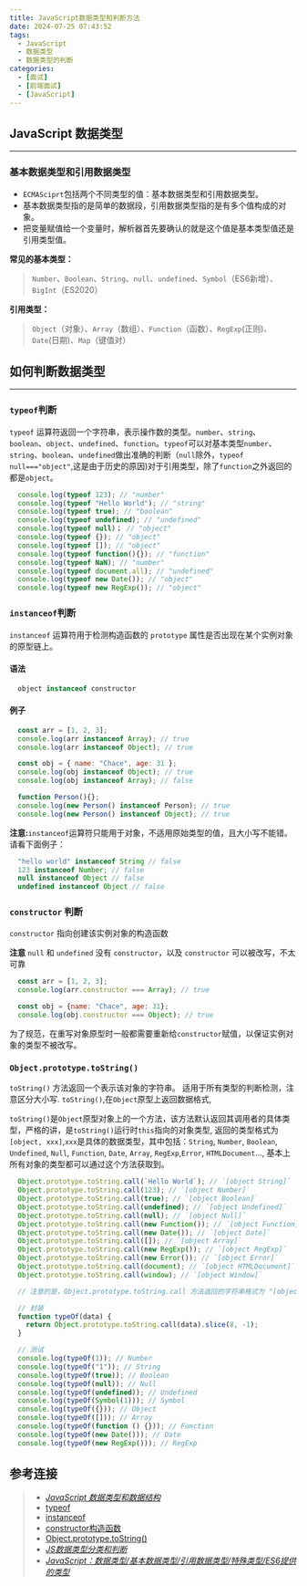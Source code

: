 ```yaml
---
title: JavaScript数据类型和判断方法
date: 2024-07-25 07:43:52
tags: 
  - JavaScript
  - 数据类型
  - 数据类型的判断
categories: 
  - [面试]
  - [前端面试]
  - [JavaScript]
---
```



## JavaScript 数据类型

___

### 基本数据类型和引用数据类型

- `ECMASciprt`包括两个不同类型的值：基本数据类型和引用数据类型。
- 基本数据类型指的是简单的数据段，引用数据类型指的是有多个值构成的对象。
- 把变量赋值给一个变量时，解析器首先要确认的就是这个值是基本类型值还是引用类型值。

**常见的基本类型：**

> `Number`、`Boolean`、`String`、`null`、`undefined`、`Symbol`（ES6新增）、`BigInt`（ES2020）

**引用类型：**

> `Object`（对象）、`Array`（数组）、`Function`（函数）、`RegExp`(正则)、`Date`(日期)、`Map`（键值对）

## 如何判断数据类型

___

### `typeof`判断

`typeof` 运算符返回一个字符串，表示操作数的类型。`number`、`string`、`boolean`、`object`、`undefined`、`function`。`typeof`可以对基本类型`number`、`string`、`boolean`、`undefined`做出准确的判断（`null`除外，`typeof null==="object"`,这是由于历史的原因)对于引用类型，除了`function`之外返回的都是`object`。

```javascript
  console.log(typeof 123); // "number"
  console.log(typeof "Hello World"); // "string"
  console.log(typeof true); // "boolean"
  console.log(typeof undefined); // "undefined"
  console.log(typeof null)； // "object"
  console.log(typeof {}); // "object"
  console.log(typeof []); // "object"
  console.log(typeof function(){}); // "function"
  console.log(typeof NaN); // "number"
  console.log(typeof document.all); // "undefined"
  console.log(typeof new Date()); // "object"
  console.log(typeof new RegExp()); // "object"
```

### `instanceof`判断

`instanceof` 运算符用于检测构造函数的 `prototype` 属性是否出现在某个实例对象的原型链上。

#### 语法

```javascript
  object instanceof constructor
```

#### 例子

```javascript
  const arr = [1, 2, 3];
  console.log(arr instanceof Array); // true
  console.log(arr instanceof Object); // true

  const obj = { name: "Chace", age: 31 };
  console.log(obj instanceof Object); // true
  console.log(obj instanceof Array); // false

  function Person(){};
  console.log(new Person() instanceof Person); // true
  console.log(new Person() instanceof Object); // true
```

**注意:**`instanceof`运算符只能用于对象，不适用原始类型的值，且大小写不能错。
请看下面例子：

```javascript
  "hello world" instanceof String // false
  123 instanceof Number; // false
  null instanceof Object // false
  undefined instanceof Object // false
```

### `constructor` 判断

`constructor` 指向创建该实例对象的构造函数

**注意** `null` 和 `undefined` 没有 `constructor`，以及 `constructor` 可以被改写，不太可靠

```javascript
  const arr = [1, 2, 3];
  console.log(arr.constructor === Array); // true

  const obj = {name: "Chace", age: 31};
  console.log(obj.constructor === Object); // true

```

为了规范，在重写对象原型时一般都需要重新给`constructor`赋值，以保证实例对象的类型不被改写。

### `Object.prototype.toString()`

`toString()` 方法返回一个表示该对象的字符串。
适用于所有类型的判断检测，注意区分大小写. `toString()`,在`Object`原型上返回数据格式,

`toString()`是`Object`原型对象上的一个方法，该方法默认返回其调用者的具体类型，严格的讲，是`toString()`运行时`this`指向的对象类型, 返回的类型格式为`[object, xxx]`,`xxx`是具体的数据类型，其中包括：`String`, `Number`, `Boolean`, `Undefined`, `Null`, `Function`, `Date`, `Array`, `RegExp`,`Error`, `HTMLDocument`..., 基本上所有对象的类型都可以通过这个方法获取到。

```javascript
  Object.prototype.toString.call(`Hello World`); // `[object String]`
  Object.prototype.toString.call(123); // `[object Number]`
  Object.prototype.toString.call(true); // `[object Boolean]`
  Object.prototype.toString.call(undefined); // `[object Undefined]`
  Object.prototype.toString.call(null); // `[object Null]`
  Object.prototype.toString.call(new Function()); // `[object Function]`
  Object.prototype.toString.call(new Date()); // `[object Date]`
  Object.prototype.toString.call([]); // `[object Array]`
  Object.prototype.toString.call(new RegExp()); // `[object RegExp]`
  Object.prototype.toString.call(new Error()); // `[object Error]`
  Object.prototype.toString.call(document); // `[object HTMLDocument]`
  Object.prototype.toString.call(window); // `[object Window]`

  // 注意的是，Object.prototype.toString.call 方法返回的字符串格式为 "[object 类型]"

  // 封装
  function typeOf(data) {
    return Object.prototype.toString.call(data).slice(8, -1);
  }

  // 测试
  console.log(typeOf(1)); // Number
  console.log(typeOf("1")); // String
  console.log(typeOf(true)); // Boolean
  console.log(typeOf(null)); // Null
  console.log(typeOf(undefined)); // Undefined
  console.log(typeOf(Symbol(1))); // Symbol
  console.log(typeOf({})); // Object
  console.log(typeOf([])); // Array
  console.log(typeOf(function () {})); // Function
  console.log(typeOf(new Date())); // Date
  console.log(typeOf(new RegExp())); // RegExp

```


## 参考连接

> + [*JavaScript 数据类型和数据结构*](https://developer.mozilla.org/zh-CN/docs/Web/JavaScript/Data_structures)
> + [typeof](https://developer.mozilla.org/zh-CN/docs/Web/JavaScript/Reference/Operators/typeof)
> + [instanceof](https://developer.mozilla.org/zh-CN/docs/Web/JavaScript/Reference/Operators/instanceof)
> + [constructor构造函数](https://developer.mozilla.org/zh-CN/docs/Web/JavaScript/Reference/Classes/constructor)
> + [Object.prototype.toString()](https://developer.mozilla.org/zh-CN/docs/Web/JavaScript/Reference/Global_Objects/Object/toString)
> + [*JS数据类型分类和判断*](https://juejin.cn/post/6844903623231537159)
> + [*JavaScript：数据类型/基本数据类型/引用数据类型/特殊类型/ES6提供的类型*](https://blog.csdn.net/snowball_li/article/details/122047694)
